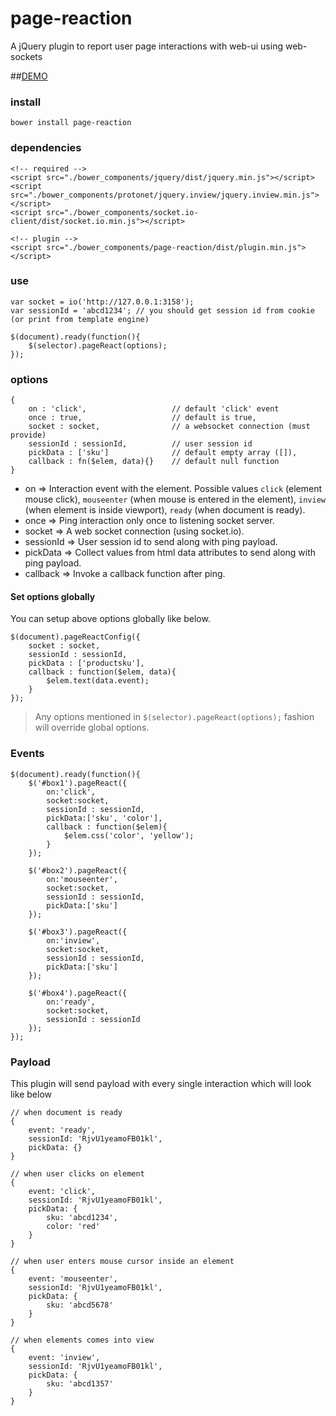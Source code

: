 # page-reaction
A jQuery plugin to report user page interactions with web-ui using web-sockets

##[DEMO](https://rawgit.com/thatisuday/page-reaction/master/demo/index-raw.html)

### install
```
bower install page-reaction
```

### dependencies
```
<!-- required -->
<script src="./bower_components/jquery/dist/jquery.min.js"></script>
<script src="./bower_components/protonet/jquery.inview/jquery.inview.min.js"></script>
<script src="./bower_components/socket.io-client/dist/socket.io.min.js"></script>

<!-- plugin -->
<script src="./bower_components/page-reaction/dist/plugin.min.js"></script>
```

### use
```
var socket = io('http://127.0.0.1:3158');
var sessionId = 'abcd1234'; // you should get session id from cookie (or print from template engine)

$(document).ready(function(){
	$(selector).pageReact(options);
});
```

### options
```
{
	on : 'click',					// default 'click' event
	once : true,					// default is true,
	socket : socket, 				// a websocket connection (must provide)
	sessionId : sessionId, 			// user session id
	pickData : ['sku']				// default empty array ([]),
	callback : fn($elem, data){}	// default null function
}
```
- on => Interaction event with the element. Possible values `click` (element mouse click), `mouseenter` (when mouse is entered in the element), `inview` (when element is inside viewport), `ready` (when document is ready).
- once => Ping interaction only once to listening socket server.
- socket => A web socket connection (using socket.io).
- sessionId => User session id to send along with ping payload.
- pickData => Collect values from html data attributes to send along with ping payload.
- callback => Invoke a callback function after ping. 

#### Set options globally
You can setup above options globally like below.
```
$(document).pageReactConfig({
	socket : socket,
	sessionId : sessionId,
	pickData : ['productsku'],
	callback : function($elem, data){
		$elem.text(data.event);
	}
});
```

> Any options mentioned in `$(selector).pageReact(options);` fashion will override global options.


### Events
```
$(document).ready(function(){
	$('#box1').pageReact({
		on:'click',
		socket:socket,
		sessionId : sessionId,
		pickData:['sku', 'color'],
		callback : function($elem){
			$elem.css('color', 'yellow');
		}
	});
	
	$('#box2').pageReact({
		on:'mouseenter',
		socket:socket,
		sessionId : sessionId,
		pickData:['sku']
	});

	$('#box3').pageReact({
		on:'inview',
		socket:socket,
		sessionId : sessionId,
		pickData:['sku']
	});

	$('#box4').pageReact({
		on:'ready',
		socket:socket,
		sessionId : sessionId
	});
});
```

### Payload
This plugin will send payload with every single interaction which will look like below

```
// when document is ready
{
	event: 'ready',
	sessionId: 'RjvU1yeamoFB01kl',
	pickData: {}
}

// when user clicks on element
{
	event: 'click',
	sessionId: 'RjvU1yeamoFB01kl',
	pickData: {
		sku: 'abcd1234',
		color: 'red'
	}
}

// when user enters mouse cursor inside an element
{
	event: 'mouseenter',
	sessionId: 'RjvU1yeamoFB01kl',
	pickData: {
		sku: 'abcd5678'
	}
}

// when elements comes into view
{
	event: 'inview',
	sessionId: 'RjvU1yeamoFB01kl',
	pickData: {
		sku: 'abcd1357'
	}
}
```

